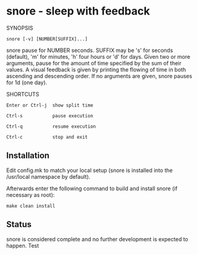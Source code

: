 snore - sleep with feedback
===========================

SYNOPSIS

    snore [-v] [NUMBER[SUFFIX]...]

snore pause for NUMBER seconds. SUFFIX may be 's' for seconds (default), 'm'
for minutes, 'h' four hours or 'd' for days. Given two or more arguments, pause
for the amount of time specified by the sum of their values. A visual feedback
is given by printing the flowing of time in both ascending and descending
order. If no arguments are given, snore pauses for 1d (one day).

SHORTCUTS

    Enter or Ctrl-j  show split time

    Ctrl-s           pause execution

    Ctrl-q           resume execution

    Ctrl-c           stop and exit


Installation
------------
Edit config.mk to match your local setup (snore is installed into the
/usr/local namespace by default).

Afterwards enter the following command to build and install snore (if
necessary as root):

    make clean install

Status
------
snore is considered complete and no further development is expected to happen.
Test

